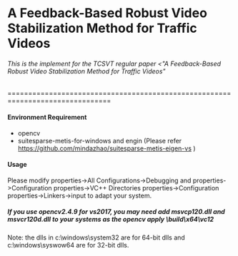# A Feedback-Based Robust Video Stabilization Method for Traffic Videos
###### This is the implement for the TCSVT regular paper <"A Feedback-Based Robust Video Stabilization Method for Traffic Videos"
===============================================================================
#### Environment Requirement
- opencv
- suitesparse-metis-for-windows and engin (Please refer https://github.com/mindazhao/suitesparse-metis-eigen-vs )

#### Usage

Please modify properties->All Configurations->Debugging and properties->Configuration properties->VC++ Directories
properties->Configuration properties->Linkers->input to adapt your system.

##### If you use opencv2.4.9 for vs2017, you may need add msvcp120.dll and msvcr120d.dll to your systems as the opencv apply  \build\x64\vc12
Note: the dlls in c:\windows\system32 are for 64-bit dlls and c:\windows\syswow64 are for 32-bit dlls.